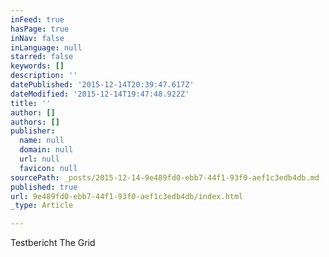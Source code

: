 ```yaml
---
inFeed: true
hasPage: true
inNav: false
inLanguage: null
starred: false
keywords: []
description: ''
datePublished: '2015-12-14T20:39:47.617Z'
dateModified: '2015-12-14T19:47:48.922Z'
title: ''
author: []
authors: []
publisher:
  name: null
  domain: null
  url: null
  favicon: null
sourcePath: _posts/2015-12-14-9e489fd0-ebb7-44f1-93f0-aef1c3edb4db.md
published: true
url: 9e489fd0-ebb7-44f1-93f0-aef1c3edb4db/index.html
_type: Article

---
```

Testbericht The Grid